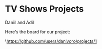 # TV Shows Projects

Daniil and Adil


Here's the board for our project:

\https://github.com/users/danivoro/projects/1
